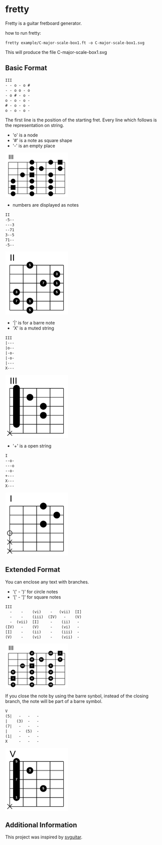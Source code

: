# fretty

Fretty is a guitar fretboard generator.

how to run fretty:

    fretty example/C-major-scale-box1.ft -o C-major-scale-box1.svg

This will produce the file C-major-scale-box1.svg

## Basic Format

```
III
- - o - o #
- - o o - o
- o # - o -
o - o - o -
# - o - o -
o - o - o -
```

The first line is the position of the starting fret.
Every line which follows is the representation on string.

* 'o' is a node
* '#' is a note as square shape
* '-' is an empty place

<img src="example/C-major-scale-box1.svg" width="200">

* numbers are displayed as notes

```
II
-5--
---3
--71
3--5
71--
-5--
```

<img src="example/C-major-arpeggio.svg" width="200">

* '|' is for a barre note
* 'X' is a muted string

```
III
|---
|o--
|-o-
|-o-
|---
X---
```

<img src="example/Cm-chord.svg" width="200">

* '+' is a open string

```
I
--o-
---o
--o-
+---
X---
X---
```

<img src="example/D-chord.svg" width="200">

## Extended Format

You can enclose any text with branches.
* '(' - ')' for circle notes
* '[' - ']' for square notes

```
III
  -    -    (vi)    -   (vii)  [I]
  -    -    (iii)  (IV)   -    (V)
  -  (vii)  [I]     -    (ii)   -
(IV)   -    (V)     -    (vi)   -
[I]    -    (ii)    -    (iii)  -
(V)    -    (vi)    -    (vii)  -
```

<img src="example/C-major.svg" width="200">

If you close the note by using the barre synbol, instead of the closing branch,
the note will be part of a barre symbol.

```
V
(5|   -   -   -
|    (3)  -   -
(7|   -   -   -
|     -  (5)  -
(1|   -   -   -
X     -   -   -
```

<img src="example/Dm7-chord.svg" width="200">


## Additional Information

This project was inspired by 
[svguitar](https://github.com/omnibrain/svguitar).